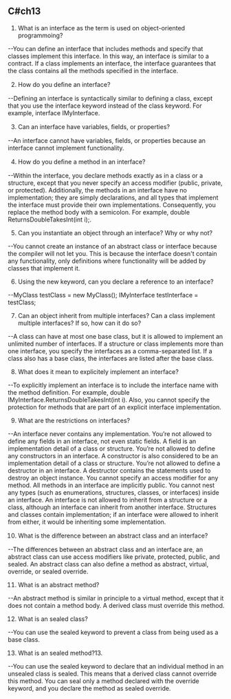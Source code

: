 C#ch13
--

1. What is an interface as the term is used on object-oriented programmoing?

--You can define an interface that includes methods and specify that classes implement this interface. In this way, an interface is similar to a contract. If a class implements an interface, the interface guarantees that the class contains all the methods specified in the interface.

2. How do you deﬁne an interface?

--Defining an interface is syntactically similar to defining a class, except that you use the interface keyword instead of the class keyword. For example, interface IMyInterface.

3. Can an interface have variables, ﬁelds, or properties?

--An interface cannot have variables, fields, or properties because an interface cannot implement functionality.

4. How do you deﬁne a method in an interface?

--Within the interface, you declare methods exactly as in a class or a structure, except that you never specify an access modifier (public, private, or protected). Additionally, the methods in an interface have no implementation; they are simply declarations, and all types that implement the interface must provide their own implementations. Consequently, you replace the method body with a semicolon. For example, double ReturnsDoubleTakesInt(int i);.

5. Can you instantiate an object through an interface? Why or why not?

--You cannot create an instance of an abstract class or interface because the compiler will not let you. This is because the interface doesn't contain any functionality, only definitions where functionality will be added by classes that implement it.


6. Using the new keyword, can you declare a reference to an interface?

--MyClass testClass = new MyClass();
IMyInterface testInterface = testClass;

7. Can an object inherit from multiple interfaces? Can a class implement multiple interfaces? If so, how can it do so?

--A class can have at most one base class, but it is allowed to implement an unlimited number of interfaces. If a structure or class implements more than one interface, you specify the interfaces as a comma-separated list. If a class also has a base class, the interfaces are listed after the base class.

8. What does it mean to explicitely implement an interface?

--To explicitly implement an interface is to include the interface name with the method definition. For example, double IMyInterface.ReturnsDoubleTakesInt(int i). Also, you cannot specify the protection for methods that are part of an explicit interface implementation.

9. What are the restrictions on interfaces?

--An interface never contains any implementation.
You’re not allowed to define any fields in an interface, not even static fields. A field is an implementation detail of a class or structure.
You’re not allowed to define any constructors in an interface. A constructor is also considered to be an implementation detail of a class or structure.
You’re not allowed to define a destructor in an interface. A destructor contains the statements used to destroy an object instance.
You cannot specify an access modifier for any method. All methods in an interface are implicitly public.
You cannot nest any types (such as enumerations, structures, classes, or interfaces) inside an interface.
An interface is not allowed to inherit from a structure or a class, although an interface can inherit from another interface. Structures and classes contain implementation; if an interface were allowed to inherit from either, it would be inheriting some implementation.

10. What is the diﬀerence between an abstract class and an interface?

--The differences between an abstract class and an interface are, an abstract class can use access modifiers like private, protected, public, and sealed. An abstract class can also define a method as abstract, virtual, override, or sealed override.

11. What is an abstract method?

--An abstract method is similar in principle to a virtual method, except that it does not contain a method body. A derived class must override this method.

12. What is an sealed class?

--You can use the sealed keyword to prevent a class from being used as a base class.

13. What is an sealed method?13. 

--You can use the sealed keyword to declare that an individual method in an unsealed class is sealed. This means that a derived class cannot override this method. You can seal only a method declared with the override keyword, and you declare the method as sealed override.

